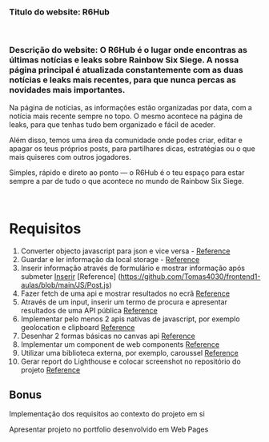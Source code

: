 ### **Titulo do website:** R6Hub

<br>

### **Descrição do website:** O R6Hub é o lugar onde encontras as últimas notícias e leaks sobre Rainbow Six Siege. A nossa página principal é atualizada constantemente com as duas notícias e leaks mais recentes, para que nunca percas as novidades mais importantes.
Na página de notícias, as informações estão organizadas por data, com a notícia mais recente sempre no topo. O mesmo acontece na página de leaks, para que tenhas tudo bem organizado e fácil de aceder.

Além disso, temos uma área da comunidade onde podes criar, editar e apagar os teus próprios posts, para partilhares dicas, estratégias ou o que mais quiseres com outros jogadores.

Simples, rápido e direto ao ponto — o R6Hub é o teu espaço para estar sempre a par de tudo o que acontece no mundo de Rainbow Six Siege.

<br>

# Requisitos

1. Converter objecto javascript para json e vice versa - [Reference](https://github.com/Tomas4030/frontend1-aulas/blob/main/lib/Api.js)
2. Guardar e ler informação da local storage - [Reference](https://github.com/Tomas4030/frontend1-aulas/blob/main/ex_aulas/main.js)
3. Inserir informação através de formulário e mostrar informação após submeter [Inserir](https://github.com/Tomas4030/frontend1-aulas/blob/main/JS/add-posts.js) [Reference] (https://github.com/Tomas4030/frontend1-aulas/blob/main/JS/Post.js)
4. Fazer fetch de uma api e mostrar resultados no ecrã [Reference](https://github.com/Tomas4030/frontend1-aulas/blob/main/JS/Post.js)
5. Através de um input, inserir um termo de procura e apresentar resultados de uma API pública [Reference](https://github.com/Tomas4030/frontend1-aulas/blob/main/ex_aulas/main.js)
6. Implementar pelo menos 2 apis nativas de javascript, por exemplo geolocation e clipboard [Reference](https://github.com/Tomas4030/frontend1-aulas/blob/main/ex_aulas/main.js)
7. Desenhar 2 formas básicas no canvas api [Reference](https://github.com/Tomas4030/frontend1-aulas/blob/main/ex_aulas/main.js)
8. Implementar um component de web components [Reference](https://github.com/Tomas4030/frontend1-aulas/blob/main/ex_aulas/main.js)
9. Utilizar uma biblioteca externa, por exemplo, caroussel [Reference](https://github.com/Tomas4030/frontend1-aulas/blob/main/JS/Post.js)
10. Gerar report do Lighthouse e colocar screenshot no repositório do projeto [Reference]()

## Bonus

Implementação dos requisitos ao contexto do projeto em si

Apresentar projeto no portfolio desenvolvido em Web Pages
